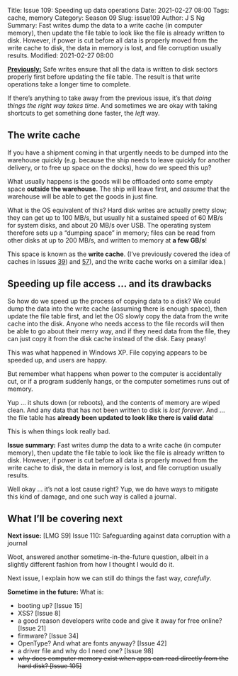 Title: Issue 109: Speeding up data operations
Date: 2021-02-27 08:00
Tags: cache, memory
Category: Season 09
Slug: issue109
Author: J S Ng
Summary: Fast writes dump the data to a write cache (in computer memory), then update the file table to look like the file is already written to disk. However, if power is cut before all data is properly moved from the write cache to disk, the data in memory is lost, and file corruption usually results.
Modified: 2021-02-27 08:00

[**Previously:**](https://buttondown.email/laymansguide/archive/) Safe writes ensure that all the data is written to disk sectors properly first before updating the file table. The result is that write operations take a longer time to complete.

If there’s anything to take away from the previous issue, it’s that *doing things the right way takes time*. And sometimes we are okay with taking shortcuts to get something done faster, the *left* way.

## The write cache

If you have a shipment coming in that urgently needs to be dumped into the warehouse quickly (e.g. because the ship needs to leave quickly for another delivery, or to free up space on the docks), how do we speed this up?

What usually happens is the goods will be offloaded onto some empty space **outside the warehouse**. The ship will leave first, and *assume* that the warehouse will be able to get the goods in just fine.

What is the OS equivalent of this? Hard disk writes are actually pretty slow; they can get up to 100 MB/s, but usually hit a sustained speed of 60 MB/s for system disks, and about 20 MB/s over USB. The operating system therefore sets up a “dumping space” in memory; files can be read from other disks at up to 200 MB/s, and written to memory at **a few GB/s**!

This space is known as the **write cache**. (I’ve previously covered the idea of caches in Issues [39]({filename}/season03/issue039/issue039.md)) and [57]({filename}/season05/issue057/issue057.md)), and the write cache works on a similar idea.)

## Speeding up file access ... and its drawbacks

So how do we speed up the process of copying data to a disk? We could dump the data into the write cache (assuming there is enough space), then update the file table first, and let the OS slowly copy the data from the write cache into the disk. Anyone who needs access to the file records will then be able to go about their merry way, and if they need data from the file, they can just copy it from the disk cache instead of the disk. Easy peasy!

This was what happened in Windows XP. File copying appears to be speeded up, and users are happy.

But remember what happens when power to the computer is accidentally cut, or if a program suddenly hangs, or the computer sometimes runs out of memory.

Yup ... it shuts down (or reboots), and the contents of memory are wiped clean. And any data that has not been written to disk is *lost forever*. And ... the file table has **already been updated to look like there is valid data**!

This is when things look really bad.

**Issue summary:** Fast writes dump the data to a write cache (in computer memory), then update the file table to look like the file is already written to disk. However, if power is cut before all data is properly moved from the write cache to disk, the data in memory is lost, and file corruption usually results.

Well okay ... it’s not a lost cause right? Yup, we do have ways to mitigate this kind of damage, and one such way is called a journal.

## What I’ll be covering next

**Next issue:** [LMG S9] Issue 110: Safeguarding against data corruption with a journal

Woot, answered another sometime-in-the-future question, albeit in a slightly different fashion from how I thought I would do it.

Next issue, I explain how we can still do things the fast way, *carefully*.

**Sometime in the future:** What is:

- booting up? [Issue 15]
- XSS? [Issue 8]
- a good reason developers write code and give it away for free online? [Issue 21]
- firmware? [Issue 34]
- OpenType? And what are fonts anyway? [Issue 42]
- a driver file and why do I need one? [Issue 98]
- ~~why does computer memory exist when apps can read directly from the hard disk? [Issue 105]~~
